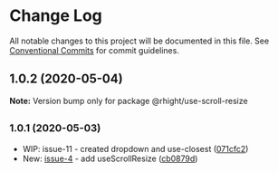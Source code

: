 # Change Log

All notable changes to this project will be documented in this file.
See [Conventional Commits](https://conventionalcommits.org) for commit guidelines.

## 1.0.2 (2020-05-04)

**Note:** Version bump only for package @rhight/use-scroll-resize





## <small>1.0.1 (2020-05-03)</small>

* WIP: issue-11 - created dropdown and use-closest ([071cfc2](https://github.com/vvysokiy/rhight/commit/071cfc2))
* New: [issue-4](https://github.com/vvysokiy/rhight/issues/4) - add useScrollResize ([cb0879d](https://github.com/vvysokiy/rhight/commit/cb0879d))

